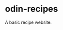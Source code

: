 # odin-recipes
A basic recipe website.
<!-- An initial project set through the Odin project which will utilise the basic skills taught to create a website for basic recipes. I will use this file to document the skills and tools used.>

<!-- 1. Html boiler plate - created and set.>
<!-- >